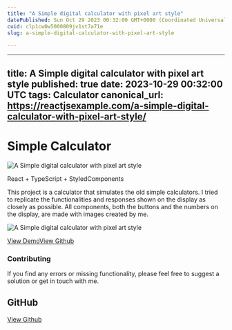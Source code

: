 ```yaml
---
title: "A Simple digital calculator with pixel art style"
datePublished: Sun Oct 29 2023 00:32:00 GMT+0000 (Coordinated Universal Time)
cuid: clp1cw0w5000809jv1st7a71e
slug: a-simple-digital-calculator-with-pixel-art-style

---
```


---
title: A Simple digital calculator with pixel art style
published: true
date: 2023-10-29 00:32:00 UTC
tags: Calculator
canonical_url: https://reactjsexample.com/a-simple-digital-calculator-with-pixel-art-style/
---

# Simple Calculator
 ![A Simple digital calculator with pixel art style](https://cdn.hashnode.com/res/hashnode/image/upload/v1700149116376/0525a8c4-d931-4fa4-b8e8-5402352c41e7.jpeg)

React + TypeScript + StyledComponents

This project is a calculator that simulates the old simple calculators. I tried to replicate the functionalities and responses shown on the display as closely as possible. All components, both the buttons and the numbers on the display, are made with images created by me.

![A Simple digital calculator with pixel art style](https://cdn.hashnode.com/res/hashnode/image/upload/v1700149117602/9c2b198b-3d63-403a-9241-decff50bd338.png)

[View Demo](https://pixelcalculator.netlify.app/)[View Github](https://github.com/ernestoborges/pixelart-calculator?ref=reactjsexample.com)

### Contributing

If you find any errors or missing functionality, please feel free to suggest a solution or get in touch with me.

## GitHub

[View Github](https://github.com/ernestoborges/pixelart-calculator?ref=reactjsexample.com)